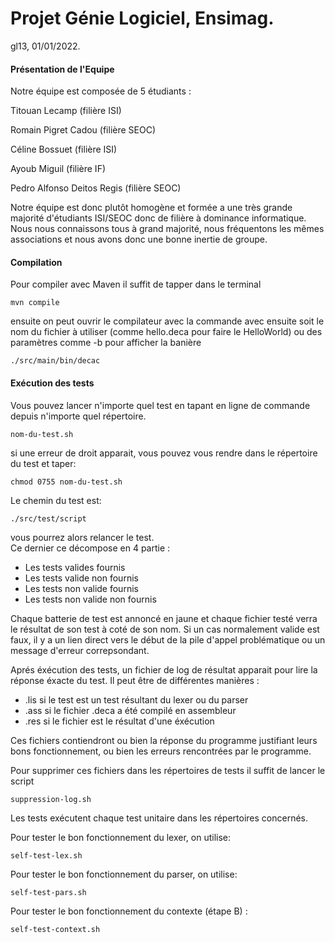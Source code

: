 
# Projet Génie Logiciel, Ensimag.
gl13, 01/01/2022.



#### Présentation de l'Equipe
Notre équipe est composée de 5 étudiants :


  Titouan Lecamp (filière ISI)
  
  
  Romain Pigret Cadou (filière SEOC)
  
  
  Céline Bossuet (filière ISI)
  
  
  Ayoub Miguil (filière IF) 
  
  
  Pedro Alfonso Deitos Regis (filière SEOC) 
  
  
Notre équipe est donc plutôt homogène et formée a une très grande majorité d'étudiants ISI/SEOC donc de filière à dominance informatique. Nous nous connaissons tous à grand majorité, nous fréquentons les mêmes associations et nous avons donc une bonne inertie de groupe.


#### Compilation 

Pour compiler avec Maven il suffit de tapper dans le terminal 

``
mvn compile
``

ensuite on peut ouvrir le compilateur avec la commande avec ensuite soit le nom du fichier à utiliser (comme hello.deca pour faire le HelloWorld) ou des paramètres comme -b pour afficher la banière

``
./src/main/bin/decac
``

#### Exécution des tests

Vous pouvez lancer n'importe quel test en tapant en ligne de commande depuis n'importe quel répertoire.

``
nom-du-test.sh
``

si une erreur de droit apparait, vous pouvez vous rendre dans le répertoire du test et taper:

``
chmod 0755 nom-du-test.sh
``

Le chemin du test est:

``
./src/test/script
``

vous pourrez alors relancer le test.  
Ce dernier ce décompose en 4 partie :
- Les tests valides fournis
- Les tests valide non fournis
- Les tests non valide fournis
- Les tests non valide non fournis

Chaque batterie de test est annoncé en jaune et chaque fichier testé verra le résultat de son test à coté de son nom. Si un cas normalement valide est faux, il y a un lien direct vers le début de la pile d'appel problématique ou un message d'erreur
correpsondant. 


  
Aprés éxécution des tests, un fichier de log de résultat apparait pour lire la réponse éxacte du test.
Il peut être de différentes manières : 
- .lis si le test est un test résultant du lexer ou du parser
- .ass si le fichier .deca a été compilé en assembleur
- .res si le fichier est le résultat d'une éxécution

Ces fichiers contiendront ou bien la réponse du programme justifiant leurs bons fonctionnement, ou bien les erreurs rencontrées par le programme.

Pour supprimer ces fichiers dans les répertoires de tests il suffit de lancer le script

``
suppression-log.sh
``

Les tests exécutent chaque test unitaire dans les répertoires concernés.

Pour tester le bon fonctionnement du lexer, on utilise:

``
self-test-lex.sh
``

Pour tester le bon fonctionnement du parser, on utilise:

``
self-test-pars.sh
``

Pour tester le bon fonctionnement du contexte (étape B) :

``
self-test-context.sh
``





